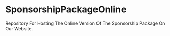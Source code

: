 # SponsorshipPackageOnline
Repository For Hosting The Online Version Of The Sponsorship Package On Our Website.
